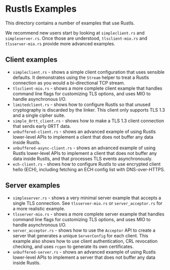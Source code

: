 # Rustls Examples

This directory contains a number of examples that use Rustls.

We recommend new users start by looking at `simpleclient.rs` and `simpleserver.rs`. Once those are understood, `tlsclient-mio.rs` and `tlsserver-mio.rs` provide more advanced examples.

## Client examples

* `simpleclient.rs` - shows a simple client configuration that uses sensible defaults. It demonstrates using the `Stream` helper to treat a Rustls connection as you would a bi-directional TCP stream.
* `tlsclient-mio.rs` - shows a more complete client example that handles command line flags for customizing TLS options, and uses MIO to handle asynchronous I/O.
* `limitedclient.rs` - shows how to configure Rustls so that unused cryptography is discarded by the linker. This client only supports TLS 1.3 and a single cipher suite.
* `simple_0rtt_client.rs` - shows how to make a TLS 1.3 client connection that sends early 0RTT data.
* `unbuffered-client.rs` - shows an advanced example of using Rustls lower-level APIs to implement a client that does not buffer any data inside Rustls.
* `unbuffered-async-client.rs` - shows an advanced example of using Rustls lower-level APIs to implement a client that does not buffer any data inside Rustls, and that processes TLS events asynchronously.
* `ech-client.rs` - shows how to configure Rustls to use encrypted client hello (ECH), including fetching an ECH config list with DNS-over-HTTPS.

## Server examples

* `simpleserver.rs` - shows a very minimal server example that accepts a single TLS connection. See `tlsserver-mio.rs` or `server_acceptor.rs` for a more realistic example.
* `tlsserver-mio.rs` - shows a more complete server example that handles command line flags for customizing TLS options, and uses MIO to handle asynchronous I/O.
* `server_acceptor.rs` - shows how to use the `Acceptor` API to create a server that generates a unique `ServerConfig` for each client. This example also shows how to use client authentication, CRL revocation checking, and uses `rcgen` to generate its own certificates.
* `unbuffered-server.rs` - shows an advanced example of using Rustls lower-level APIs to implement a server that does not buffer any data inside Rustls.
